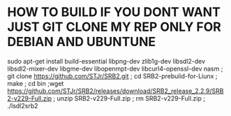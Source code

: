 # HOW TO BUILD IF YOU DONT WANT JUST GIT CLONE MY REP ONLY FOR DEBIAN AND UBUNTUNE
sudo apt-get install build-essential libpng-dev zlib1g-dev libsdl2-dev libsdl2-mixer-dev libgme-dev libopenmpt-dev libcurl4-openssl-dev nasm ; git clone https://github.com/STJr/SRB2.git ; cd SRB2-prebulid-for-Liunx ; make ; cd bin ;wget https://github.com/STJr/SRB2/releases/download/SRB2_release_2.2.9/SRB2-v229-Full.zip ; unzip SRB2-v229-Full.zip ; rm SRB2-v229-Full.zip ; ./lsdl2srb2
